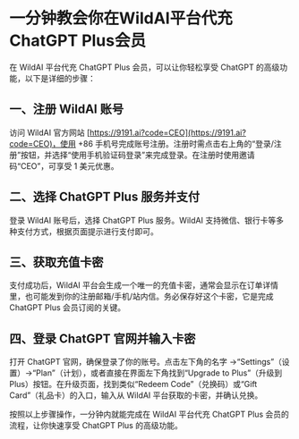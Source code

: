 # 一分钟教会你在WildAI平台代充ChatGPT Plus会员

在 WildAI 平台代充 ChatGPT Plus 会员，可以让你轻松享受 ChatGPT 的高级功能，以下是详细的步骤：

## 一、注册 WildAI 账号
访问 WildAI 官方网站 [https://9191.ai?code=CEO](https://9191.ai?code=CEO)，使用 +86 手机号完成账号注册。注册时需点击右上角的“登录/注册”按钮，并选择“使用手机验证码登录”来完成登录。在注册时使用邀请码“CEO”，可享受 1 美元优惠。

## 二、选择 ChatGPT Plus 服务并支付
登录 WildAI 账号后，选择 ChatGPT Plus 服务。WildAI 支持微信、银行卡等多种支付方式，根据页面提示进行支付即可。

## 三、获取充值卡密
支付成功后，WildAI 平台会生成一个唯一的充值卡密，通常会显示在订单详情里，也可能发到你的注册邮箱/手机/站内信。务必保存好这个卡密，它是完成 ChatGPT Plus 会员订阅的关键。

## 四、登录 ChatGPT 官网并输入卡密
打开 ChatGPT 官网，确保登录了你的账号。点击左下角的名字 ->“Settings”（设置）->“Plan”（计划），或者直接在界面左下角找到“Upgrade to Plus”（升级到 Plus）按钮。在升级页面，找到类似“Redeem Code”（兑换码）或“Gift Card”（礼品卡）的入口，输入从 WildAI 平台获取的卡密，并确认兑换。

按照以上步骤操作，一分钟内就能完成在 WildAI 平台代充 ChatGPT Plus 会员的流程，让你快速享受 ChatGPT Plus 的高级功能。
